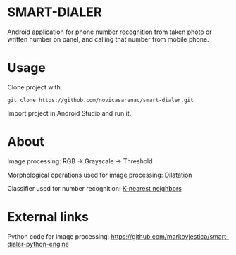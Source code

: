 # SMART-DIALER 

Android application for phone number recognition from taken photo or written number on panel, and calling that number from mobile phone.

# Usage

Clone project with:
```
git clone https://github.com/novicasarenac/smart-dialer.git
```
Import project in Android Studio and run it.

# About

Image processing: 
RGB -> Grayscale -> Threshold 

Morphological operations used for image processing:
[Dilatation](https://en.wikipedia.org/wiki/Dilation_(morphology))

Classifier used for number recognition:
[K-nearest neighbors](https://en.wikipedia.org/wiki/K-nearest_neighbors_algorithm)

# External links

Python code for image processing:
https://github.com/markovjestica/smart-dialer-python-engine
